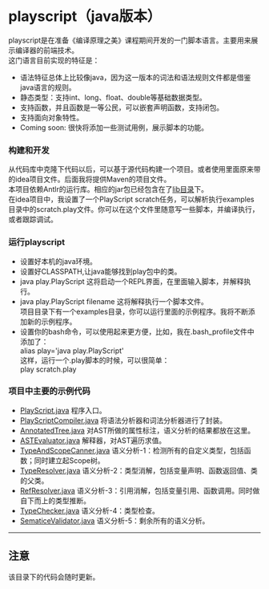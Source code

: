# playscript（java版本）
playscript是在准备《编译原理之美》课程期间开发的一门脚本语言。主要用来展示编译器的前端技术。   
这门语言目前实现的特征是：   
* 语法特征总体上比较像java，因为这一版本的词法和语法规则文件都是借鉴java语言的规则。
* 静态类型：支持int、long、float、double等基础数据类型。
* 支持函数，并且函数是一等公民，可以嵌套声明函数，支持闭包。 
* 支持面向对象特性。  
* Coming soon: 很快将添加一些测试用例，展示脚本的功能。

### 构建和开发
从代码库中克隆下代码以后，可以基于源代码构建一个项目。或者使用里面原来带的idea项目文件。后面我将提供Maven的项目文件。  
本项目依赖Antlr的运行库。相应的jar包已经包含在了[lib目录](lib)下。  
在idea项目中，我设置了一个PlayScript scratch任务，可以解析执行examples目录中的scratch.play文件。你可以在这个文件里随意写一些脚本，并编译执行，或者跟踪调试。

### 运行playscript
* 设置好本机的java环境。
* 设置好CLASSPATH,让java能够找到play包中的类。
* java play.PlayScript 这将启动一个REPL界面，在里面输入脚本，并解释执行。
* java play.PlayScript filename 这将解释执行一个脚本文件。  
项目目录下有一个examples目录，你可以运行里面的示例程序。我将不断添加新的示例程序。
* 设置你的bash命令，可以使用起来更方便，比如，我在.bash_profile文件中添加了：  
alias play='java play.PlayScript'   
这样，运行一个.play脚本的时候，可以很简单：  
play scratch.play


### 项目中主要的示例代码
* [PlayScript.java](src/main/PlayScript.java) 程序入口。
* [PlayScriptCompiler.java](src/main/PlayScriptCompiler.java) 将语法分析器和词法分析器进行了封装。
* [AnnotatedTree.java](src/main/AnnotatedTree.java) 对AST所做的属性标注，语义分析的结果都放在这里。
* [ASTEvaluator.java](src/main/ASTEvaluator.java) 解释器，对AST遍历求值。
* [TypeAndScopeCanner.java](src/main/TypeAndScopeCanner.java) 语义分析-1：检测所有的自定义类型，包括函数；同时建立起Scope树。
* [TypeResolver.java](src/main/TypeResolver.java) 语义分析-2：类型消解，包括变量声明、函数返回值、类的父类。
* [RefResolver.java](src/main/RefResolver.java) 语义分析-3：引用消解，包括变量引用、函数调用。同时做自下而上的类型推断。
* [TypeChecker.java](src/main/TypeChecker.java) 语义分析-4：类型检查。
* [SematiceValidator.java](src/main/SematiceValidator.java) 语义分析-5：剩余所有的语义分析。

---
## 注意
该目录下的代码会随时更新。

